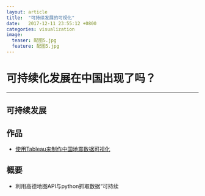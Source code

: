 ```yaml
---
layout: article
title:  "可持续发展的可视化"
date:   2017-12-11 23:55:12 +0800
categories: visualization
image:
  teaser: 配图5.jpg
  feature: 配图5.jpg
---
```

# 可持续化发展在中国出现了吗？
---

## 可持续发展

## 作品
- <a href="https://public.tableau.com/profile/.86866166#!/vizhome/_18150/sheet1">使用Tableau来制作中国地震数据可视化</a>

## 概要
- 利用高德地图API与python抓取数据“可持续
